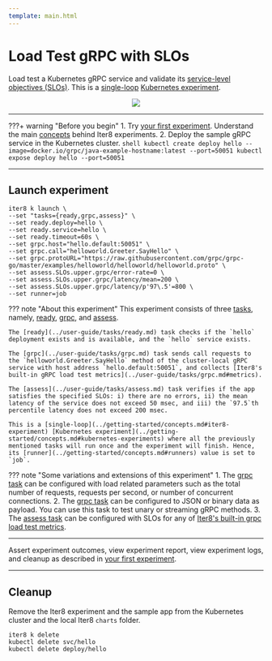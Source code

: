 ```yaml
---
template: main.html
---
```


# Load Test gRPC with SLOs

Load test a Kubernetes gRPC service and validate its [service-level objectives (SLOs)](../getting-started/concepts.md#service-level-objectives). This is a [single-loop](../getting-started/concepts.md#iter8-experiment) [Kubernetes experiment](../getting-started/concepts.md#kubernetes-experiments).

<p align='center'>
  <img alt-text="load-test-grpc" src="../images/grpc.png" />
</p>

***

???+ warning "Before you begin"
    1. Try [your first experiment](../getting-started/your-first-experiment.md). Understand the main [concepts](../getting-started/concepts.md) behind Iter8 experiments.
    2. Deploy the sample gRPC service in the Kubernetes cluster.
    ```shell
    kubectl create deploy hello --image=docker.io/grpc/java-example-hostname:latest --port=50051
    kubectl expose deploy hello --port=50051
    ```

***

## Launch experiment

```shell
iter8 k launch \
--set "tasks={ready,grpc,assess}" \
--set ready.deploy=hello \
--set ready.service=hello \
--set ready.timeout=60s \
--set grpc.host="hello.default:50051" \
--set grpc.call="helloworld.Greeter.SayHello" \
--set grpc.protoURL="https://raw.githubusercontent.com/grpc/grpc-go/master/examples/helloworld/helloworld/helloworld.proto" \
--set assess.SLOs.upper.grpc/error-rate=0 \
--set assess.SLOs.upper.grpc/latency/mean=200 \
--set assess.SLOs.upper.grpc/latency/p'97\.5'=800 \
--set runner=job
```

??? note "About this experiment"
    This experiment consists of three [tasks](../getting-started/concepts.md#iter8-experiment), namely, [ready](../user-guide/tasks/ready.md), [grpc](../user-guide/tasks/grpc.md), and [assess](../user-guide/tasks/assess.md). 
    
    The [ready](../user-guide/tasks/ready.md) task checks if the `hello` deployment exists and is available, and the `hello` service exists. 
    
    The [grpc](../user-guide/tasks/grpc.md) task sends call requests to the `helloworld.Greeter.SayHello` method of the cluster-local gRPC service with host address `hello.default:50051`, and collects [Iter8's built-in gRPC load test metrics](../user-guide/tasks/grpc.md#metrics). 
    
    The [assess](../user-guide/tasks/assess.md) task verifies if the app satisfies the specified SLOs: i) there are no errors, ii) the mean latency of the service does not exceed 50 msec, and iii) the `97.5`th percentile latency does not exceed 200 msec. 
    
    This is a [single-loop](../getting-started/concepts.md#iter8-experiment) [Kubernetes experiment](../getting-started/concepts.md#kubernetes-experiments) where all the previously mentioned tasks will run once and the experiment will finish. Hence, its [runner](../getting-started/concepts.md#runners) value is set to `job`.

??? note "Some variations and extensions of this experiment"
    1. The [grpc task](../user-guide/tasks/grpc.md) can be configured with load related parameters such as the total number of requests, requests per second, or number of concurrent connections.
    2. The [grpc task](../user-guide/tasks/grpc.md) can be configured to JSON or binary data as payload. You can use this task to test unary or streaming gRPC methods.
    3. The [assess task](../user-guide/tasks/assess.md) can be configured with SLOs for any of [Iter8's built-in grpc load test metrics](../user-guide/tasks/grpc.md#metrics).   

***

Assert experiment outcomes, view experiment report, view experiment logs, and cleanup as described in [your first experiment](../getting-started/your-first-experiment.md).

***

## Cleanup
Remove the Iter8 experiment and the sample app from the Kubernetes cluster and the local Iter8 `charts` folder.
```shell
iter8 k delete
kubectl delete svc/hello
kubectl delete deploy/hello
```